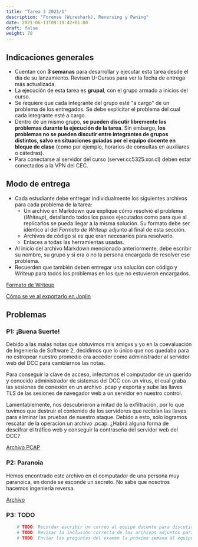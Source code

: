 ```yaml
---
title: "Tarea 3 2021/1"
description: "Forense (Wireshark), Reversing y Pwning"
date: 2021-06-11T09:19:42+01:00
draft: false
weight: 70
---
```


## Indicaciones generales

- Cuentan con **3 semanas** para desarrollar y ejecutar esta tarea desde el día de su lanzamiento. Revisen U-Cursos para ver la fecha de entrega más actualizada.
- La ejecución de esta tarea es **grupal**, con el grupo armado a inicios del curso.
- Se requiere que cada integrante del grupo esté "a cargo" de un problema de los entregados. Se debe explicitar el problema del cual cada integrante esté a cargo.
- Dentro de un mismo grupo, **se pueden discutir libremente los problemas durante la ejecución de la tarea**. Sin embargo, **los problemas no se pueden discutir entre integrantes de grupos distintos, salvo en situaciones guiadas por el equipo docente en bloque de clase** (como por ejemplo, horarios de consultas en auxiliares o cátedras).
- Para conectarse al servidor del curso (server.cc5325.xor.cl) deben estar conectados a la VPN del CEC.

## Modo de entrega

- Cada estudiante debe entregar individualmente los siguientes archivos para cada problema de la tarea:
  - Un archivo en Markdown que explique cómo resolvió el problema (_Writeup_), detallando todos los pasos ejecutados como para que al replicarlos se pueda llegar a la misma solución. Su formato debe ser idéntico al del _Formato de Writeup_ adjunto al final de esta sección.
  - Archivos de código si es que eran necesarios para resolverlo.
  - Enlaces a todas las herramientas usadas.
- Al inicio del archivo Markdown mencionado anteriormente, debe escribir su nombre, su grupo y si era o no la persona encargada de resolver ese problema.
- Recuerden que también deben entregar una solución con código y _Writeup_ para todos los problemas en los que no estuvieron encargados.

[Formato de Writeup](./writeup.txt)

[Cómo se ve al exportarlo en Joplin](./writeup.pdf)

## Problemas

### P1: ¡Buena Suerte!

Debido a las malas notas que obtuvimos mis amigxs y yo en la coevaluación de Ingeniería de Software 2, decidimos que lo único que nos quedaba para no estropear nuestro promedio era acceder como administrador al servidor web del DCC para cambiarnos las notas.

Para conseguir la clave de acceso, infectamos el computador de un querido y conocido administrador de sistemas del DCC con un virus, el cual graba las sesiones de conexión en un archivo .pcap y exporta y sube las llaves TLS de las sesiones de navegador web a un servidor en nuestro control.

Lamentablemente, nos descubrieron a mitad de la exfiltración, por lo que tuvimos que destruir el contenido de los servidores que recibían las llaves para eliminar las pruebas de nuestro ataque. Debido a esto, solo logramos rescatar de la operación un archivo .pcap. ¿Habrá alguna forma de descifrar el tráfico web y conseguir la contraseña del servidor web del DCC?

[Archivo PCAP](./t3.pcapng)

### P2: Paranoia

Hemos encontrado este archivo en el computador de una persona muy paranoica, en donde se esconde un secreto. No sabe que nosotros hacemos ingeniería reversa.

[Archivo](./chall)

### P3: TODO

```python
    # TODO: Recordar escribir un correo al equipo docente para discutir un problema que encontré con esta pregunta.
    # TODO: Revisar la inclusión correcta de los archivos adjuntos para cada pregunta en [el repositorio](https://github.com/cc5325/apunte/tree/main/content/tareas/tarea-3) (en especial, que no se me haya pasado nada extra).
    # TODO: Enviar las preguntas del examen la próxima semana al equipo docente.
```
